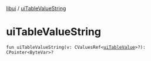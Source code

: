 [libui](README.md) / [uiTableValueString](ui-table-value-string.md)

# uiTableValueString

`fun uiTableValueString(v: CValuesRef<`[`uiTableValue`](ui-table-value.md)`>?): CPointer<ByteVar>?`
